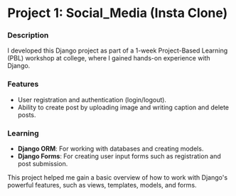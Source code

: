 # Project 1: Social_Media (Insta Clone)

### Description
I developed this Django project as part of a 1-week Project-Based Learning (PBL) workshop at college, where I gained hands-on experience with Django.

### Features
- User registration and authentication (login/logout).
- Ability to create post by uploading image and writing caption and delete posts.

### Learning
- **Django ORM**: For working with databases and creating models.
- **Django Forms**: For creating user input forms such as registration and post submission.

This project helped me gain a basic overview of how to work with Django's powerful features, such as views, templates, models, and forms.